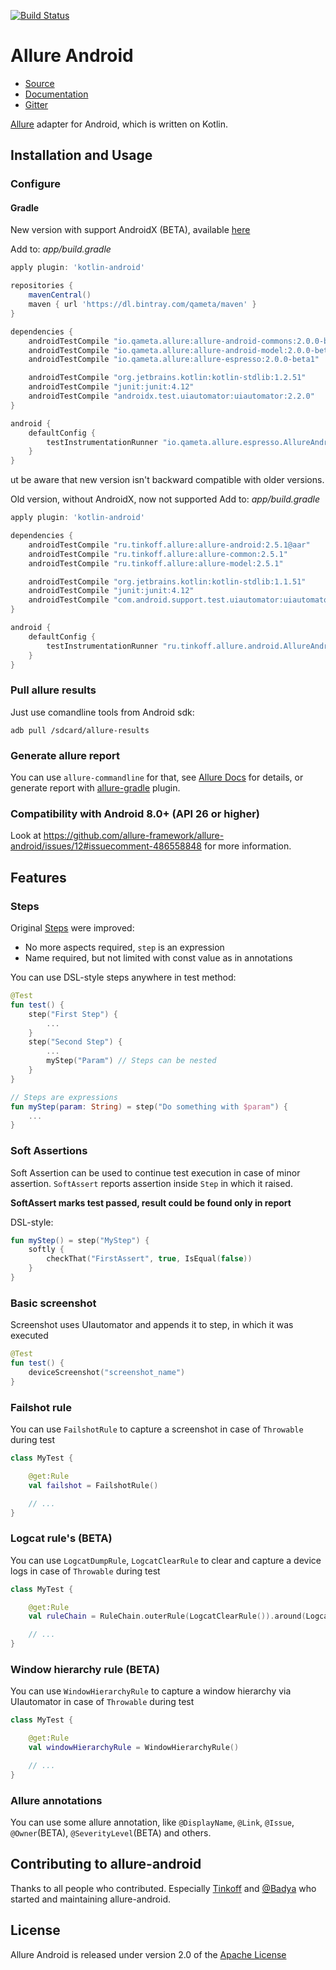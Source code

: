 [![Build Status](https://github.com/allure-framework/allure-android/workflows/Build/badge.svg)](https://github.com/allure-framework/allure-android/actions)

[license]: http://www.apache.org/licenses/LICENSE-2.0 "Apache License 2.0"
[allure2]: https://github.com/allure-framework/allure2
[blog]: https://qameta.io/blog
[gitter]: https://gitter.im/allure-framework/allure-core
[gitter-ru]: https://gitter.im/allure-framework/allure-ru
[twitter]: https://twitter.com/QametaSoftware "Qameta Software"
[twitter-team]: https://twitter.com/QametaSoftware/lists/team/members "Team"
[CONTRIBUTING.md]: .github/CONTRIBUTING.md
[docs]: https://docs.qameta.io/allure/2.0/

# Allure Android
* [Source](https://github.com/allure-framework/allure-android)
* [Documentation][docs]
* [Gitter][gitter]

[Allure][allure2] adapter for Android, which is written on Kotlin.

## Installation and Usage

### Configure
#### Gradle

New version with support AndroidX (BETA), available [here](https://bintray.com/qameta/maven/allure-android/2.0.0-beta1)

Add to: _app/build.gradle_

```gradle
apply plugin: 'kotlin-android'

repositories {
    mavenCentral()
    maven { url 'https://dl.bintray.com/qameta/maven' }
}

dependencies {
    androidTestCompile "io.qameta.allure:allure-android-commons:2.0.0-beta1"
    androidTestCompile "io.qameta.allure:allure-android-model:2.0.0-beta1"
    androidTestCompile "io.qameta.allure:allure-espresso:2.0.0-beta1"

    androidTestCompile "org.jetbrains.kotlin:kotlin-stdlib:1.2.51"
    androidTestCompile "junit:junit:4.12"
    androidTestCompile "androidx.test.uiautomator:uiautomator:2.2.0"
}

android {
    defaultConfig {
        testInstrumentationRunner "io.qameta.allure.espresso.AllureAndroidRunner"
    }
}

```
ut be aware that new version isn't backward compatible with older versions. 

Old version, without AndroidX, now not supported
Add to: _app/build.gradle_

```gradle
apply plugin: 'kotlin-android'

dependencies {
    androidTestCompile "ru.tinkoff.allure:allure-android:2.5.1@aar"
    androidTestCompile "ru.tinkoff.allure:allure-common:2.5.1"
    androidTestCompile "ru.tinkoff.allure:allure-model:2.5.1"

    androidTestCompile "org.jetbrains.kotlin:kotlin-stdlib:1.1.51"
    androidTestCompile "junit:junit:4.12"
    androidTestCompile "com.android.support.test.uiautomator:uiautomator-v18:2.1.2"
}

android {
    defaultConfig {
        testInstrumentationRunner "ru.tinkoff.allure.android.AllureAndroidRunner"
    }
}

```

### Pull allure results
Just use comandline tools from Android sdk:
```shell
adb pull /sdcard/allure-results
```

### Generate allure report
You can use `allure-commandline` for that, see [Allure Docs](https://docs.qameta.io/allure/2.0/#_reporting) for details, or generate report with [allure-gradle](https://github.com/allure-framework/allure-gradle/) plugin.

### Compatibility with Android 8.0+ (API 26 or higher)
Look at https://github.com/allure-framework/allure-android/issues/12#issuecomment-486558848 for more information.

## Features

### Steps
Original [Steps](https://github.com/allure-framework/allure1/wiki/Steps) were improved:
* No more aspects required, `step` is an expression
* Name required, but not limited with const value as in annotations

You can use DSL-style steps anywhere in test method:
```kotlin
@Test
fun test() {
    step("First Step") {
        ...
    }
    step("Second Step") {
        ...
        myStep("Param") // Steps can be nested
    }
}

// Steps are expressions
fun myStep(param: String) = step("Do something with $param") {
    ...
}
```

### Soft Assertions
Soft Assertion can be used to continue test execution in case of minor assertion.
`SoftAssert` reports assertion inside `Step` in which it raised.

**SoftAssert marks test passed, result could be found only in report**

DSL-style:
```kotlin
fun myStep() = step("MyStep") {
    softly {
        checkThat("FirstAssert", true, IsEqual(false))
    }
}
```

### Basic screenshot
Screenshot uses UIautomator and appends it to step, in which it was executed

```kotlin
@Test
fun test() {
    deviceScreenshot("screenshot_name")
}
```

### Failshot rule
You can use `FailshotRule` to capture a screenshot in case of `Throwable` during test
```kotlin
class MyTest {

    @get:Rule
    val failshot = FailshotRule()

    // ...
}
```

### Logcat rule's (BETA)
You can use `LogcatDumpRule`, `LogcatClearRule` to clear and capture a device logs in case of `Throwable` during test
```kotlin
class MyTest {

    @get:Rule
    val ruleChain = RuleChain.outerRule(LogcatClearRule()).around(LogcatDumpRule())

    // ...
}
```

### Window hierarchy rule (BETA)
You can use `WindowHierarchyRule` to capture a window hierarchy via UIautomator in case of `Throwable` during test
```kotlin
class MyTest {

    @get:Rule
    val windowHierarchyRule = WindowHierarchyRule()

    // ...
}
```

### Allure annotations
You can use some allure annotation, like `@DisplayName`, `@Link`, `@Issue`, `@Owner`(BETA), `@SeverityLevel`(BETA) and others.

## Contributing to allure-android
Thanks to all people who contributed. Especially [Tinkoff](https://www.tinkoff.ru/) and [@Badya](https://github.com/badya) who started and maintaining allure-android.

## License
Allure Android is released under version 2.0 of the [Apache License][license]
